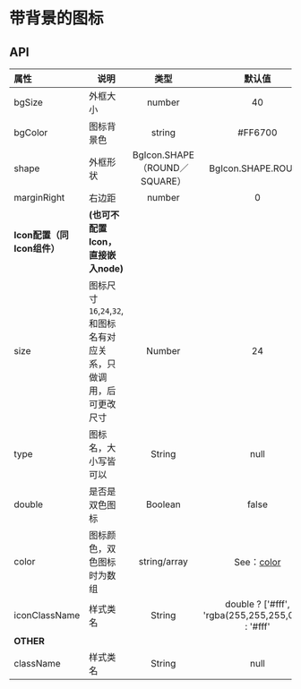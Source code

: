 # 带背景的图标


## API



| 属性   | 说明      |   类型   |   默认值   |
| :-------- | ------ | :----: | :-----: |
| bgSize | 外框大小 | number | 40 |
| bgColor | 图标背景色 | string | #FF6700 |
| shape | 外框形状 | BgIcon.SHAPE（ROUND／SQUARE） | BgIcon.SHAPE.ROUND |
| marginRight | 右边距 | number | 0 |
|  **Icon配置（同Icon组件）**  |  **(也可不配置Icon，直接嵌入node)** |  |  |
| size      | 图标尺寸`16`,`24`,`32`, 和图标名有对应关系，只做调用，后可更改尺寸 |    Number    | 24 |
| type      | 图标名，大小写皆可以  |    String    |   null  |
| double    | 是否是双色图标     |   Boolean     | false |
| color     | 图标颜色，双色图标时为数组        | string/array | See：[color](../style/index.md) |
| iconClassName | 样式类名      |    String    | double ? ['#fff', 'rgba(255,255,255,0.5)'] : '#fff' |
| **OTHER** |  |   | |
| className | 样式类名      |    String    | null |
